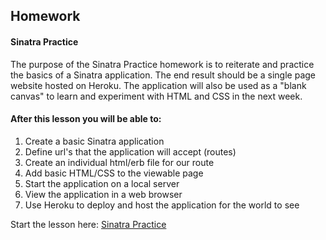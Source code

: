 ## Homework

#### Sinatra Practice

The purpose of the Sinatra Practice homework is to reiterate and practice the basics of a Sinatra application. The end result should be a single page website hosted on Heroku. The application will also be used as a "blank canvas" to learn and experiment with HTML and CSS in the next week.

#### After this lesson you will be able to:

1. Create a basic Sinatra application
2. Define url's that the application will accept (routes)
3. Create an individual html/erb file for our route
4. Add basic HTML/CSS to the viewable page
5. Start the application on a local server
6. View the application in a web browser
7. Use Heroku to deploy and host the application for the world to see

Start the lesson here: [Sinatra Practice](https://github.com/Ada-Developers-Academy/daily-curriculum/blob/master/week4/friday/sinatra-practice.md)
